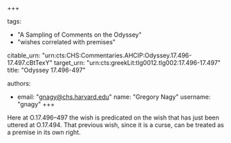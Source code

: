 +++

tags:
- "A Sampling of Comments on the Odyssey"
- "wishes correlated with premises"

citable_urn: "urn:cts:CHS:Commentaries.AHCIP:Odyssey.17.496-17.497.cBtTexY"
target_urn: "urn:cts:greekLit:tlg0012.tlg002:17.496-17.497"
title: "Odyssey 17.496-497"

authors:
- email: "gnagy@chs.harvard.edu"
  name: "Gregory Nagy"
  username: "gnagy"
+++

<p>Here at O.17.496–497 the wish is predicated on the wish that has just been uttered at O.17.494. That previous wish, since it is a curse, can be treated as a premise in its own right.  </p>